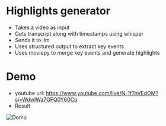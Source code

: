 # Highlights generator
* Takes a video as input
* Gets transcript along with timestamps using whisper
* Sends it to llm
* Uses structured output to extract key events
* Uses moviepy to merge key events and generate highlights

# Demo
* youtube url: https://www.youtube.com/live/N-1f7nVEdOM?si=WdwlWa7GFQ0Y60Cp
* Result




![Demo](output.webp)



